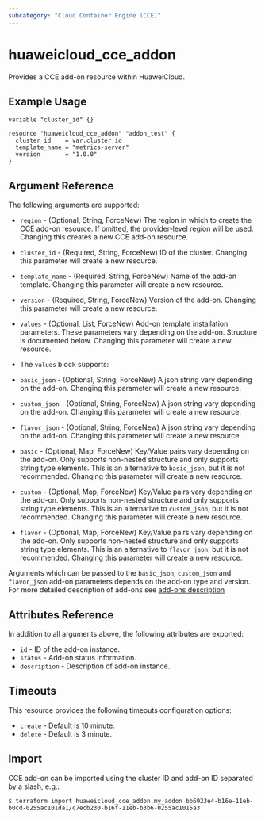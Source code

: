 ```yaml
---
subcategory: "Cloud Container Engine (CCE)"
---
```


# huaweicloud_cce_addon

Provides a CCE add-on resource within HuaweiCloud.

## Example Usage

```hcl
variable "cluster_id" {}

resource "huaweicloud_cce_addon" "addon_test" {
  cluster_id    = var.cluster_id
  template_name = "metrics-server"
  version       = "1.0.0"
}
```

## Argument Reference

The following arguments are supported:

* `region` - (Optional, String, ForceNew) The region in which to create the CCE add-on resource. If omitted, the
  provider-level region will be used. Changing this creates a new CCE add-on resource.

* `cluster_id` - (Required, String, ForceNew) ID of the cluster. Changing this parameter will create a new resource.

* `template_name` - (Required, String, ForceNew) Name of the add-on template. Changing this parameter will create a new
  resource.

* `version` - (Required, String, ForceNew) Version of the add-on. Changing this parameter will create a new resource.

* `values` - (Optional, List, ForceNew) Add-on template installation parameters. These parameters vary depending on the
  add-on. Structure is documented below. Changing this parameter will create a new resource.

* The `values` block supports:

* `basic_json` - (Optional, String, ForceNew) A json string vary depending on the add-on.
  Changing this parameter will create a new resource.

* `custom_json` - (Optional, String, ForceNew) A json string vary depending on the add-on.
  Changing this parameter will create a new resource.

* `flavor_json` - (Optional, String, ForceNew) A json string vary depending on the add-on.
  Changing this parameter will create a new resource.

* `basic` - (Optional, Map, ForceNew) Key/Value pairs vary depending on the add-on.
  Only supports non-nested structure and only supports string type elements.
  This is an alternative to `basic_json`, but it is not recommended.
  Changing this parameter will create a new resource.

* `custom` - (Optional, Map, ForceNew) Key/Value pairs vary depending on the add-on.
  Only supports non-nested structure and only supports string type elements.
  This is an alternative to `custom_json`, but it is not recommended.
  Changing this parameter will create a new resource.

* `flavor` - (Optional, Map, ForceNew) Key/Value pairs vary depending on the add-on.
  Only supports non-nested structure and only supports string type elements.
  This is an alternative to `flavor_json`, but it is not recommended.
  Changing this parameter will create a new resource.

Arguments which can be passed to the `basic_json`, `custom_json` and `flavor_json` add-on parameters depends on
the add-on type and version. For more detailed description of add-ons
see [add-ons description](https://github.com/huaweicloud/terraform-provider-huaweicloud/blob/master/examples/cce/basic/cce-addon-templates.md)

## Attributes Reference

In addition to all arguments above, the following attributes are exported:

* `id` - ID of the add-on instance.
* `status` - Add-on status information.
* `description` - Description of add-on instance.

## Timeouts

This resource provides the following timeouts configuration options:

* `create` - Default is 10 minute.
* `delete` - Default is 3 minute.

## Import

CCE add-on can be imported using the cluster ID and add-on ID separated by a slash, e.g.:

```
$ terraform import huaweicloud_cce_addon.my_addon bb6923e4-b16e-11eb-b0cd-0255ac101da1/c7ecb230-b16f-11eb-b3b6-0255ac1015a3
```
